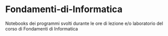 # Fondamenti-di-Informatica
Notebooks dei programmi svolti durante le ore di lezione e/o laboratorio del corso di Fondamenti di Informatica
